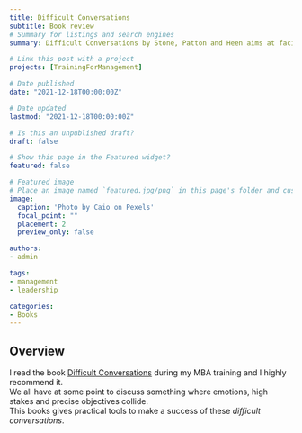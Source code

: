```yaml
---
title: Difficult Conversations
subtitle: Book review
# Summary for listings and search engines
summary: Difficult Conversations by Stone, Patton and Heen aims at facilitating the communication on what matters most.

# Link this post with a project
projects: [TrainingForManagement]

# Date published
date: "2021-12-18T00:00:00Z"

# Date updated
lastmod: "2021-12-18T00:00:00Z"

# Is this an unpublished draft?
draft: false

# Show this page in the Featured widget?
featured: false

# Featured image
# Place an image named `featured.jpg/png` in this page's folder and customize its options here.
image:
  caption: 'Photo by Caio on Pexels'
  focal_point: ""
  placement: 2
  preview_only: false

authors:
- admin

tags:
- management
- leadership

categories:
- Books
---
```


## Overview

  I read the book [Difficult Conversations](https://www.stoneandheen.com/difficult-conversations) during my MBA training and I highly recommend it.  
  We all have at some point to discuss something where emotions, high stakes and precise objectives collide.  
  This books gives practical tools to make a success of these *difficult conversations*.  
